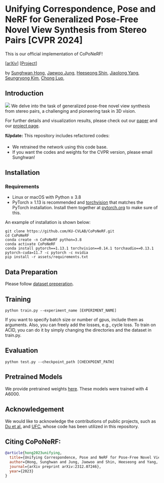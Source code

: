 



# Unifying Correspondence, Pose and NeRF for Generalized Pose-Free Novel View Synthesis from Stereo Pairs [CVPR 2024]
This is our official implementation of CoPoNeRF! 

[[arXiv](https://arxiv.org/pdf/2312.07246)] [[Project](https://ku-cvlab.github.io/CoPoNeRF/)] <br>

by [Sunghwan Hong](https://sunghwanhong.github.io/), [Jaewoo Jung](https://crepejung00.github.io/), [Heeseong Shin](https://github.com/hsshin98), [Jiaolong Yang](https://jlyang.org/), [Seungryong Kim](https://cvlab.korea.ac.kr), [Chong Luo](https://www.microsoft.com/en-us/research/people/cluo/?from=https://research.microsoft.com/en-us/people/cluo/&type=exacthttps://www.microsoft.com/en-us/research/people/cluo/?from=https://research.microsoft.com/en-us/people/cluo/&type=exact), 

## Introduction
![](assets/main_architecture.png)
We delve into the task of generalized pose-free novel view synthesis from stereo pairs, a challenging and pioneering task in 3D vision.

For further details and visualization results, please check out our [paper](https://arxiv.org/pdf/2312.07246) and our [project page](https://ku-cvlab.github.io/CoPoNeRF/).

**❗️Update:** This repository includes refactored codes:
- We retrained the network using this code base. 
- If you want the codes and weights for the CVPR version, please email Sunghwan!


## Installation

### Requirements
- Linux or macOS with Python ≥ 3.8
- PyTorch ≥ 1.13 is recommended and [torchvision](https://github.com/pytorch/vision/) that matches the PyTorch installation.
  Install them together at [pytorch.org](https://pytorch.org) to make sure of this. 

An example of installation is shown below:

```
git clone https://github.com/KU-CVLAB/CoPoNeRF.git
cd CoPoNeRF
conda create -n CoPoNeRF python=3.8
conda activate CoPoNeRF
conda install pytorch==1.13.1 torchvision==0.14.1 torchaudio==0.13.1 pytorch-cuda=11.7 -c pytorch -c nvidia
pip install -r assets/requirements.txt
```

## Data Preparation
Please follow [dataset preperation](data_download/README.md).


## Training
``` 
python train.py --experiment_name [EXPERIMENT_NAME] 
```

If you want to specify batch size or number of gpus, include them as arguments. Also, you can freely add the losses, e.g., cycle loss. To train on ACID, you can do it by simply changing the directories and the dataset in train.py. 

## Evaluation

```
python test.py --checkpoint_path [CHECKPOINT_PATH]
```

## Pretrained Models
We provide pretrained weights [here](https://drive.google.com/file/d/1z97TGEIIGeZtqt_a2smuWWmKQjRmnUJQ/view?usp=drive_link). These models were trained with 4 A6000. 


## Acknowledgement
We would like to acknowledge the contributions of public projects, such as [Du et al.](https://github.com/yilundu/cross_attention_renderer#get-started) and [UFC](https://github.com/KU-CVLAB/UFC), whose code has been utilized in this repository.
## Citing CoPoNeRF:

```BibTeX
@article{hong2023unifying,
  title={Unifying Correspondence, Pose and NeRF for Pose-Free Novel View Synthesis from Stereo Pairs},
  author={Hong, Sunghwan and Jung, Jaewoo and Shin, Heeseong and Yang, Jiaolong and Kim, Seungryong and Luo, Chong},
  journal={arXiv preprint arXiv:2312.07246},
  year={2023}
}

